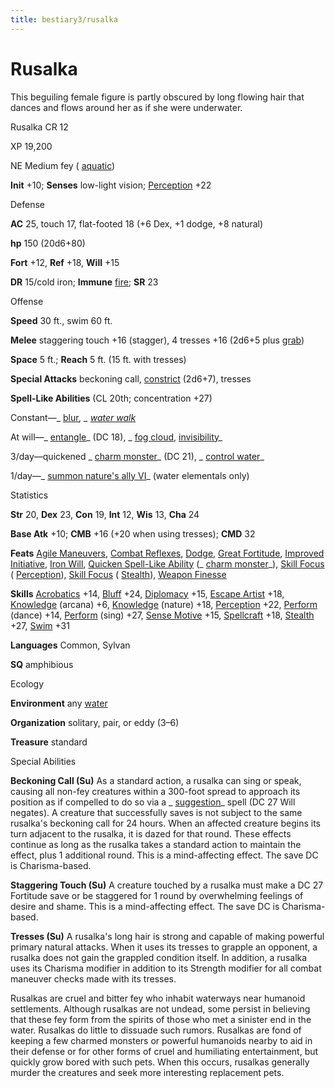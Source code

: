 ```yaml
---
title: bestiary3/rusalka
---
```

# Rusalka 

This beguiling female figure is partly obscured by long flowing hair that dances and flows around her as if she were underwater.

Rusalka CR 12

XP 19,200

NE Medium fey ( [aquatic](monsters/creatureTypes.md#_aquatic-subtype))

**Init** +10; **Senses** low-light vision; [Perception](skills/perception.md#_perception) +22

Defense

**AC** 25, touch 17, flat-footed 18 (+6 Dex, +1 dodge, +8 natural)

**hp** 150 (20d6+80)

**Fort** +12, **Ref** +18, **Will** +15

**DR** 15/cold iron; **Immune** [fire](monsters/creatureTypes.md#_fire-subtype); **SR** 23

Offense

**Speed** 30 ft., swim 60 ft.

**Melee** staggering touch +16 (stagger), 4 tresses +16 (2d6+5 plus [grab](monsters/universalMonsterRules.md#_grab))

**Space** 5 ft.; **Reach** 5 ft. (15 ft. with tresses)

**Special Attacks** beckoning call, [constrict](monsters/universalMonsterRules.md#_constrict) (2d6+7), tresses

**Spell-Like Abilities** (CL 20th; concentration +27)

Constant—_ [blur](spells/blur.md#_blur)_, _ [water walk](spells/waterWalk.md#_water-walk)_

At will—_ [entangle](spells/entangle.md#_entangle)_ (DC 18), _ [fog cloud](spells/fogCloud.md), [invisibility](spells/invisibility.md#_invisibility)_

3/day—quickened _ [charm monster](spells/charmMonster.md#_charm-monster)_ (DC 21), _ [control water](spells/controlWater.md#_control-water)_

1/day—_ [summon nature's ally VI](spells/summonNatureSAlly.md#_summon-nature-s-ally-vi)_ (water elementals only)

Statistics

**Str** 20, **Dex** 23, **Con** 19, **Int** 12, **Wis** 13, **Cha** 24

**Base Atk** +10; **CMB** +16 (+20 when using tresses); **CMD** 32

**Feats** [Agile Maneuvers](feats.md#_agile-maneuvers), [Combat Reflexes](feats.md#_combat-reflexes), [Dodge](feats.md#_dodge), [Great Fortitude](feats.md#_great-fortitude), [Improved Initiative](feats.md#_improved-initiative), [Iron Will](feats.md#_iron-will), [Quicken Spell-Like Ability](monsters/monsterFeats.md#_quicken-spell-like-ability) (_ [charm monster](spells/charmMonster.md#_charm-monster)_), [Skill Focus](feats.md#_skill-focus) ( [Perception](skills/perception.md#_perception)), [Skill Focus](feats.md#_skill-focus) ( [Stealth](skills/stealth.md#_stealth)), [Weapon Finesse](feats.md#_weapon-finesse)

**Skills** [Acrobatics](skills/acrobatics.md#_acrobatics) +14, [Bluff](skills/bluff.md#_bluff) +24, [Diplomacy](skills/diplomacy.md#_diplomacy) +15, [Escape Artist](skills/escapeArtist.md#_escape-artist) +18, [Knowledge](skills/knowledge.md#_knowledge) (arcana) +6, [Knowledge](skills/knowledge.md#_knowledge) (nature) +18, [Perception](skills/perception.md#_perception) +22, [Perform](skills/perform.md#_perform) (dance) +14, [Perform](skills/perform.md#_perform) (sing) +27, [Sense Motive](skills/senseMotive.md#_sense-motive) +15, [Spellcraft](skills/spellcraft.md#_spellcraft) +18, [Stealth](skills/stealth.md#_stealth) +27, [Swim](skills/swim.md#_swim) +31

**Languages** Common, Sylvan

**SQ** amphibious

Ecology

**Environment** any [water](monsters/creatureTypes.md#_water-subtype)

**Organization** solitary, pair, or eddy (3–6)

**Treasure** standard

Special Abilities

**Beckoning Call (Su)** As a standard action, a rusalka can sing or speak, causing all non-fey creatures within a 300-foot spread to approach its position as if compelled to do so via a _ [suggestion](spells/suggestion.md#_suggestion)_ spell (DC 27 Will negates). A creature that successfully saves is not subject to the same rusalka's beckoning call for 24 hours. When an affected creature begins its turn adjacent to the rusalka, it is dazed for that round. These effects continue as long as the rusalka takes a standard action to maintain the effect, plus 1 additional round. This is a mind-affecting effect. The save DC is Charisma-based.

**Staggering Touch (Su)** A creature touched by a rusalka must make a DC 27 Fortitude save or be staggered for 1 round by overwhelming feelings of desire and shame. This is a mind-affecting effect. The save DC is Charisma-based.

**Tresses (Su)** A rusalka's long hair is strong and capable of making powerful primary natural attacks. When it uses its tresses to grapple an opponent, a rusalka does not gain the grappled condition itself. In addition, a rusalka uses its Charisma modifier in addition to its Strength modifier for all combat maneuver checks made with its tresses.

Rusalkas are cruel and bitter fey who inhabit waterways near humanoid settlements. Although rusalkas are not undead, some persist in believing that these fey form from the spirits of those who met a sinister end in the water. Rusalkas do little to dissuade such rumors. Rusalkas are fond of keeping a few charmed monsters or powerful humanoids nearby to aid in their defense or for other forms of cruel and humiliating entertainment, but quickly grow bored with such pets. When this occurs, rusalkas generally murder the creatures and seek more interesting replacement pets.

